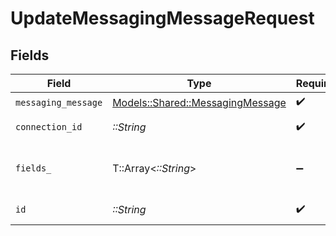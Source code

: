 # UpdateMessagingMessageRequest


## Fields

| Field                                                                       | Type                                                                        | Required                                                                    | Description                                                                 |
| --------------------------------------------------------------------------- | --------------------------------------------------------------------------- | --------------------------------------------------------------------------- | --------------------------------------------------------------------------- |
| `messaging_message`                                                         | [Models::Shared::MessagingMessage](../../models/shared/messagingmessage.md) | :heavy_check_mark:                                                          | N/A                                                                         |
| `connection_id`                                                             | *::String*                                                                  | :heavy_check_mark:                                                          | ID of the connection                                                        |
| `fields_`                                                                   | T::Array<*::String*>                                                        | :heavy_minus_sign:                                                          | Comma-delimited fields to return                                            |
| `id`                                                                        | *::String*                                                                  | :heavy_check_mark:                                                          | ID of the Message                                                           |